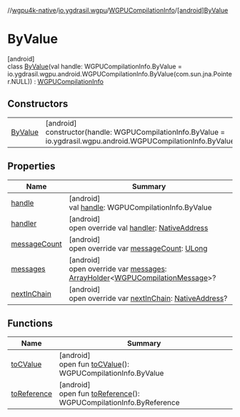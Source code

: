 //[wgpu4k-native](../../../../index.md)/[io.ygdrasil.wgpu](../../index.md)/[WGPUCompilationInfo](../index.md)/[[android]ByValue](index.md)

# ByValue

[android]\
class [ByValue](index.md)(val handle: WGPUCompilationInfo.ByValue = io.ygdrasil.wgpu.android.WGPUCompilationInfo.ByValue(com.sun.jna.Pointer.NULL)) : [WGPUCompilationInfo](../index.md)

## Constructors

| | |
|---|---|
| [ByValue](-by-value.md) | [android]<br>constructor(handle: WGPUCompilationInfo.ByValue = io.ygdrasil.wgpu.android.WGPUCompilationInfo.ByValue(com.sun.jna.Pointer.NULL)) |

## Properties

| Name | Summary |
|---|---|
| [handle](handle.md) | [android]<br>val [handle](handle.md): WGPUCompilationInfo.ByValue |
| [handler](handler.md) | [android]<br>open override val [handler](handler.md): [NativeAddress](../../../ffi/-native-address/index.md) |
| [messageCount](message-count.md) | [android]<br>open override var [messageCount](message-count.md): [ULong](https://kotlinlang.org/api/core/kotlin-stdlib/kotlin/-u-long/index.html) |
| [messages](messages.md) | [android]<br>open override var [messages](messages.md): [ArrayHolder](../../../ffi/-array-holder/index.md)&lt;[WGPUCompilationMessage](../../-w-g-p-u-compilation-message/index.md)&gt;? |
| [nextInChain](next-in-chain.md) | [android]<br>open override var [nextInChain](next-in-chain.md): [NativeAddress](../../../ffi/-native-address/index.md)? |

## Functions

| Name | Summary |
|---|---|
| [toCValue](../[android]to-c-value.md) | [android]<br>open fun [toCValue](../[android]to-c-value.md)(): WGPUCompilationInfo.ByValue |
| [toReference](../to-reference.md) | [android]<br>open fun [toReference](../to-reference.md)(): WGPUCompilationInfo.ByReference |